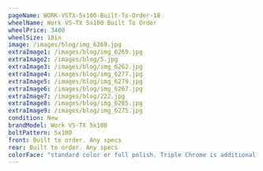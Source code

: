 ```yaml
---
pageName: WORK-VSTX-5x100-Built-To-Order-18
wheelName: Work VS-TX 5x100 Built To Order
wheelPrice: 3400
wheelSize: 18in
image: /images/blog/img_6269.jpg
extraImage1: /images/blog/img_6269.jpg
extraImage2: /images/blog/5.jpg
extraImage3: /images/blog/img_6262.jpg
extraImage4: /images/blog/img_6277.jpg
extraImage5: /images/blog/img_6279.jpg
extraImage6: /images/blog/img_6267.jpg
extraImage7: /images/blog/222.jpg
extraImage8: /images/blog/img_6285.jpg
extraImage9: /images/blog/img_6275.jpg
condition: New
brandModel: Work VS-TX 5x100
boltPattern: 5x100
front: Built to order. Any specs
rear: Built to order. Any specs
colorFace: "standard color or full polish. Triple Chrome is additional "
---
```

